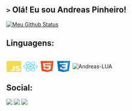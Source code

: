## ` > ` Olá! Eu sou Andreas Pinheiro!

[![Meu Github Status](https://github-readme-stats.vercel.app/api?username=Andreas-Pinheiro&show_icons=true&theme=dark#gh-dark-mode-only)](https://github.com/Andreas-Pinheiro/github-readme-stats#gh-dracula-mode-only)

## Linguagens:

<div style="display: inline_block"><br>
  <img align="center" alt="Andreas-Js" height="30" width="40" src="https://raw.githubusercontent.com/devicons/devicon/master/icons/javascript/javascript-plain.svg">
  <img align="center" alt="Andreas-React" height="30" width="40" src="https://raw.githubusercontent.com/devicons/devicon/master/icons/react/react-original.svg">
  <img align="center" alt="Andreas-HTML" height="30" width="40" src="https://raw.githubusercontent.com/devicons/devicon/master/icons/html5/html5-original.svg">
  <img align="center" alt="Andreas-CSS" height="30" width="40" src="https://raw.githubusercontent.com/devicons/devicon/master/icons/css3/css3-original.svg">
  <img align="center" alt="Andreas-LUA" height="30" width="40" src="https://cdn.jsdelivr.net/gh/devicons/devicon/icons/lua/lua-original.svg">
</div>

  ## Social:
 
<div> 
  <a href="https://www.linkedin.com/in/andreas-pinheiro-a97424264/" target="_blank"><img src="https://img.shields.io/badge/-LinkedIn-%230077B5?style=for-the-badge&logo=linkedin&logoColor=white" target="_blank"></a> 
  <a href="https://discord.gg/tyKScQFH3h" target="_blank"><img src="https://img.shields.io/badge/Discord-7289DA?style=for-the-badge&logo=discord&logoColor=white" target="_blank"></a>
  <a href = "mailto:andreaspinheirocontato@gmail.com"><img src="https://img.shields.io/badge/-Gmail-%23333?style=for-the-badge&logo=gmail&logoColor=white" target="_blank"></a>
</div>
